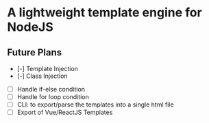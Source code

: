# A lightweight template engine for NodeJS

## Future Plans

- [-] Template Injection
- [-] Class Injection
- [ ] Handle if-else condition
- [ ] Handle for loop condition
- [ ] CLI: to export/parse the templates into a single html file
- [ ] Export of Vue/ReactJS Templates
